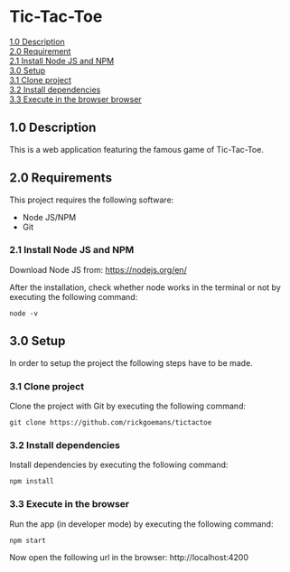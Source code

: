 # Tic-Tac-Toe

[1.0 Description](#10-description)  
[2.0 Requirement](#20-requirements)  
[2.1 Install Node JS and NPM](#21-install-node-js-and-npm)   
[3.0 Setup](#30-setup)  
[3.1 Clone project](#31-clone-project)  
[3.2 Install dependencies](#32-install-dependencies)  
[3.3 Execute in the browser browser](#33-execute-in-the-browser)   

## 1.0 Description ##
This is a web application featuring the famous game of Tic-Tac-Toe.

## 2.0 Requirements ##
This project requires the following software:

* Node JS/NPM
* Git

### 2.1 Install Node JS and NPM ###
Download Node JS from: https://nodejs.org/en/

After the installation, check whether node works in the terminal or not by executing the following command:
```shell
node -v
```

## 3.0 Setup ##
In order to setup the project the following steps have to be made.

### 3.1 Clone project ###
Clone the project with Git by executing the following command:
```shell
git clone https://github.com/rickgoemans/tictactoe
```

### 3.2 Install dependencies ###
Install dependencies by executing the following command:
```shell
npm install
```
### 3.3 Execute in the browser ###
Run the app (in developer mode) by executing the following command:
```shell
npm start
```

Now open the following url in the browser: http://localhost:4200
